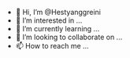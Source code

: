 - 👋 Hi, I’m @Hestyanggreini
- 👀 I’m interested in ...
- 🌱 I’m currently learning ...
- 💞️ I’m looking to collaborate on ...
- 📫 How to reach me ...

<!---
Hestyanggreini/Hestyanggreini is a ✨ special ✨ repository because its `README.md` (this file) appears on your GitHub profile.
You can click the Preview link to take a look at your changes.
--->
